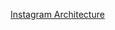 [Instagram Architecture](https://docs.google.com/document/d/1zW4GeeBU8FRdGp5r0VwK2V7Orl6eU9qeHcbKd_5O_WM/edit?usp=sharing)
